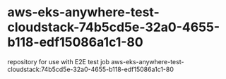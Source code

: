 # aws-eks-anywhere-test-cloudstack-74b5cd5e-32a0-4655-b118-edf15086a1c1-80
repository for use with E2E test job aws-eks-anywhere-test-cloudstack:74b5cd5e-32a0-4655-b118-edf15086a1c1-80
